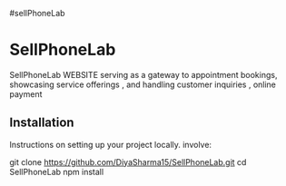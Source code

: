 #sellPhoneLab

# SellPhoneLab

SellPhoneLab WEBSITE serving as a gateway to appointment bookings, showcasing service offerings , and handling customer inquiries , online payment

## Installation

Instructions on setting up your project locally. involve:

git clone https://github.com/DiyaSharma15/SellPhoneLab.git
cd SellPhoneLab
npm install

